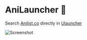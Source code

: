 # AniLauncher 🍥

Search [Anilist.co](https://anilist.co) directly in [Ulauncher](https://ulauncher.io/)

![Screenshot](https://user-images.githubusercontent.com/20997346/168480799-87cb9b66-f21c-4120-b2db-5239aeaf859c.png)